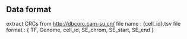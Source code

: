 ## Data format
extract CRCs from http://dbcorc.cam-su.cn/
file name : {cell_id}.tsv
file format : { TF,  Genome, cell_id, SE_chrom, SE_start, SE_end }
